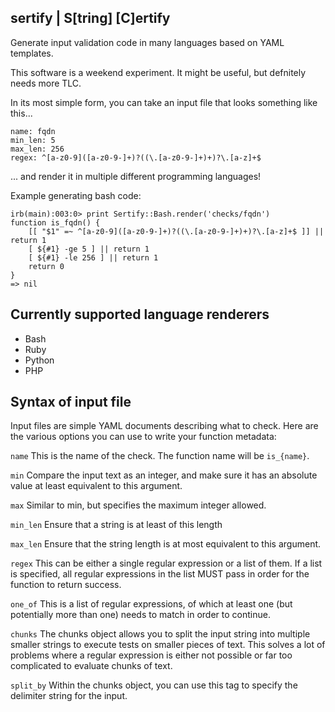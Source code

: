 sertify | S[tring] [C]ertify
----------------------------

Generate input validation code in many languages based on YAML templates.

This software is a weekend experiment. It might be useful, but defnitely
needs more TLC.

In its most simple form, you can take an input file that looks something
like this...

```
name: fqdn
min_len: 5
max_len: 256
regex: ^[a-z0-9]([a-z0-9-]+)?((\.[a-z0-9-]+)+)?\.[a-z]+$
```

... and render it in multiple different programming languages!

Example generating bash code:

```
irb(main):003:0> print Sertify::Bash.render('checks/fqdn')
function is_fqdn() {
    [[ "$1" =~ ^[a-z0-9]([a-z0-9-]+)?((\.[a-z0-9-]+)+)?\.[a-z]+$ ]] || return 1
    [ ${#1} -ge 5 ] || return 1
    [ ${#1} -le 256 ] || return 1
    return 0
}
=> nil
```

Currently supported language renderers
--------------------------------------

* Bash
* Ruby
* Python
* PHP

Syntax of input file
--------------------

Input files are simple YAML documents describing what to check.
Here are the various options you can use to write your function metadata:

`name`
This is the name of the check. The function name will be `is_{name}`.

`min`
Compare the input text as an integer, and make sure it has an absolute value
at least equivalent to this argument.

`max`
Similar to min, but specifies the maximum integer allowed.

`min_len`
Ensure that a string is at least of this length

`max_len`
Ensure that the string length is at most equivalent to this argument.

`regex`
This can be either a single regular expression or a list of them. If a list
is specified, all regular expressions in the list MUST pass in order for
the function to return success.

`one_of`
This is a list of regular expressions, of which at least one (but potentially
more than one) needs to match in order to continue.

`chunks`
The chunks object allows you to split the input string into multiple smaller
strings to execute tests on smaller pieces of text. This solves a lot of
problems where a regular expression is either not possible or far too
complicated to evaluate chunks of text.

`split_by`
Within the chunks object, you can use this tag to specify the delimiter
string for the input.
